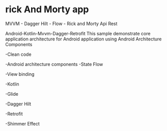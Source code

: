 # rick And Morty app
MVVM - Dagger Hilt - Flow - Rick and Morty Api Rest

Android-Kotlin-Mvvm-Dagger-Retrofit
This sample demonstrate core application architecture for Android application using Android Architecture Components



-Clean code

-Android architecture components -State Flow

-View binding

-Kotlin

-Glide

-Dagger Hilt

-Retrofit

-Shimmer Effect 

